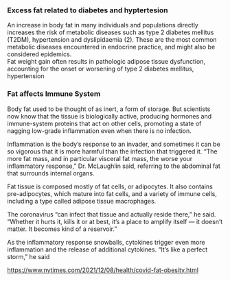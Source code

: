 ### Excess fat related to diabetes and hyptertesion  
An increase in body fat in many individuals and populations directly increases the risk of metabolic diseases such as type 2 diabetes mellitus (T2DM), hypertension and dyslipidaemia (2). These are the most common metabolic diseases encountered in endocrine practice, and might also be considered epidemics.  
Fat weight gain often results in pathologic adipose tissue dysfunction, accounting for the onset or worsening of type 2 diabetes mellitus, hypertension  

### Fat affects Immune System
Body fat used to be thought of as inert, a form of storage. But scientists now know that the tissue is biologically active, producing hormones and immune-system proteins that act on other cells, promoting a state of nagging low-grade inflammation even when there is no infection.  

Inflammation is the body’s response to an invader, and sometimes it can be so vigorous that it is more harmful than the infection that triggered it. “The more fat mass, and in particular visceral fat mass, the worse your inflammatory response,” Dr. McLaughlin said, referring to the abdominal fat that surrounds internal organs.

Fat tissue is composed mostly of fat cells, or adipocytes. It also contains pre-adipocytes, which mature into fat cells, and a variety of immune cells, including a type called adipose tissue macrophages. 

The coronavirus “can infect that tissue and actually reside there,” he said. “Whether it hurts it, kills it or at best, it’s a place to amplify itself — it doesn’t matter. It becomes kind of a reservoir.”

As the inflammatory response snowballs, cytokines trigger even more inflammation and the release of additional cytokines. “It’s like a perfect storm,” he said   

https://www.nytimes.com/2021/12/08/health/covid-fat-obesity.html  

